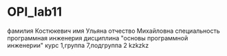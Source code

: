 # OPI_lab11
фамилия Костюкевич
имя Ульяна
отчество Михайловна
специальность программная инженерия
дисциплина "основы программной инженерии"
курс 1,группа 7,подгруппа 2 kzkzkz

